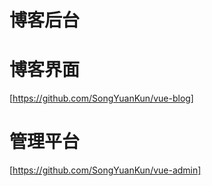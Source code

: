 # 博客后台
# 博客界面
[https://github.com/SongYuanKun/vue-blog]
# 管理平台
[https://github.com/SongYuanKun/vue-admin]
